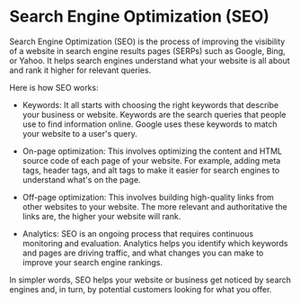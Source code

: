 # Search Engine Optimization (SEO)

Search Engine Optimization (SEO) is the process of improving the visibility of a website in search engine results pages (SERPs) such as Google, Bing, or Yahoo. It helps search engines understand what your website is all about and rank it higher for relevant queries.

Here is how SEO works:

* Keywords: It all starts with choosing the right keywords that describe your business or website. Keywords are the search queries that people use to find information online. Google uses these keywords to match your website to a user's query.

* On-page optimization: This involves optimizing the content and HTML source code of each page of your website. For example, adding meta tags, header tags, and alt tags to make it easier for search engines to understand what's on the page.

* Off-page optimization: This involves building high-quality links from other websites to your website. The more relevant and authoritative the links are, the higher your website will rank.

* Analytics: SEO is an ongoing process that requires continuous monitoring and evaluation. Analytics helps you identify which keywords and pages are driving traffic, and what changes you can make to improve your search engine rankings.

In simpler words, SEO helps your website or business get noticed by search engines and, in turn, by potential customers looking for what you offer.
